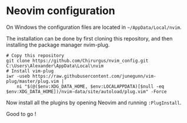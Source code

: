 # Neovim configuration

On Windows the configuration files are located in `~/AppData/Local/nvim`.

The installation can be done by first cloning this repository, and then
installing the package manager nvim-plug.

```{powershell}
# Copy this repository
git clone https://github.com/Chirurgus/nvim_config.git C:\Users\Alexander\AppData\Local\nvim
# Install vim-plug
iwr -useb https://raw.githubusercontent.com/junegunn/vim-plug/master/plug.vim |`
    ni "$(@($env:XDG_DATA_HOME, $env:LOCALAPPDATA)[$null -eq $env:XDG_DATA_HOME])/nvim-data/site/autoload/plug.vim" -Force
```

Now install all the plugins by opening Neovim and running `:PlugInstall`.

Good to go !
